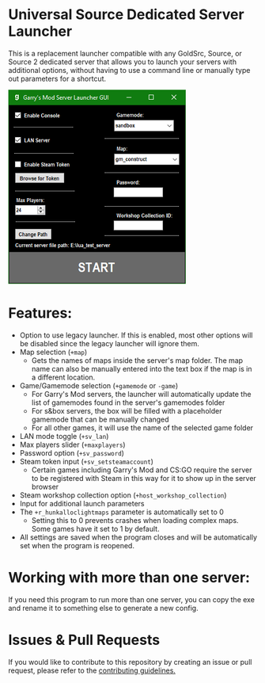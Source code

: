 # Universal Source Dedicated Server Launcher
 This is a replacement launcher compatible with any GoldSrc, Source, or Source 2 dedicated server that allows you to launch your servers with additional options, without having to use a command line or manually type out parameters for a shortcut.

![](https://raw.githubusercontent.com/LambdaGaming/GMod-Server-Launcher-Console/master/reference.PNG)

# Features:
- Option to use legacy launcher. If this is enabled, most other options will be disabled since the legacy launcher will ignore them.
- Map selection (`+map`)
  - Gets the names of maps inside the server's map folder. The map name can also be manually entered into the text box if the map is in a different location.
- Game/Gamemode selection (`+gamemode` or `-game`)
  - For Garry's Mod servers, the launcher will automatically update the list of gamemodes found in the server's gamemodes folder
  - For s&box servers, the box will be filled with a placeholder gamemode that can be manually changed
  - For all other games, it will use the name of the selected game folder
- LAN mode toggle (`+sv_lan`)
- Max players slider (`+maxplayers`)
- Password option (`+sv_password`)
- Steam token input (`+sv_setsteamaccount`)
  - Certain games including Garry's Mod and CS:GO require the server to be registered with Steam in this way for it to show up in the server browser
- Steam workshop collection option (`+host_workshop_collection`)
- Input for additional launch parameters
- The `+r_hunkalloclightmaps` parameter is automatically set to 0
  - Setting this to 0 prevents crashes when loading complex maps. Some games have it set to 1 by default.
- All settings are saved when the program closes and will be automatically set when the program is reopened.

# Working with more than one server:
 If you need this program to run more than one server, you can copy the exe and rename it to something else to generate a new config.

# Issues & Pull Requests
 If you would like to contribute to this repository by creating an issue or pull request, please refer to the [contributing guidelines.](https://lambdagaming.github.io/contributing.html)
